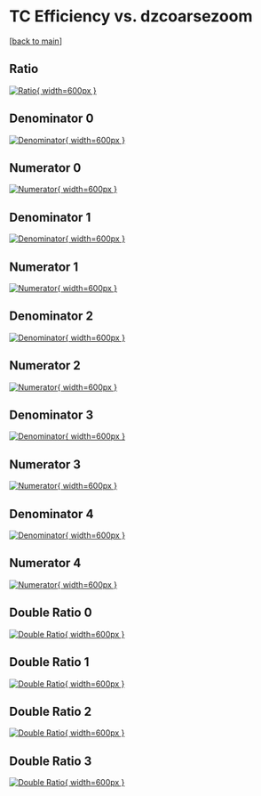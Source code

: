 # TC Efficiency vs. dzcoarsezoom

[[back to main](./)]



## Ratio

[![Ratio](../mtv/var/TC_loweta_0_-1_eff_dzcoarsezoom.png){ width=600px }](../mtv/var/TC_loweta_0_-1_eff_dzcoarsezoom.pdf)

## Denominator 0

[![Denominator](../mtv/den/TC_loweta_0_-1_eff_dzcoarsezoom_den0.png){ width=600px }](../mtv/den/TC_loweta_0_-1_eff_dzcoarsezoom_den0.pdf)

## Numerator 0

[![Numerator](../mtv/num/TC_loweta_0_-1_eff_dzcoarsezoom_num0.png){ width=600px }](../mtv/num/TC_loweta_0_-1_eff_dzcoarsezoom_num0.pdf)

## Denominator 1

[![Denominator](../mtv/den/TC_loweta_0_-1_eff_dzcoarsezoom_den1.png){ width=600px }](../mtv/den/TC_loweta_0_-1_eff_dzcoarsezoom_den1.pdf)

## Numerator 1

[![Numerator](../mtv/num/TC_loweta_0_-1_eff_dzcoarsezoom_num1.png){ width=600px }](../mtv/num/TC_loweta_0_-1_eff_dzcoarsezoom_num1.pdf)

## Denominator 2

[![Denominator](../mtv/den/TC_loweta_0_-1_eff_dzcoarsezoom_den2.png){ width=600px }](../mtv/den/TC_loweta_0_-1_eff_dzcoarsezoom_den2.pdf)

## Numerator 2

[![Numerator](../mtv/num/TC_loweta_0_-1_eff_dzcoarsezoom_num2.png){ width=600px }](../mtv/num/TC_loweta_0_-1_eff_dzcoarsezoom_num2.pdf)

## Denominator 3

[![Denominator](../mtv/den/TC_loweta_0_-1_eff_dzcoarsezoom_den3.png){ width=600px }](../mtv/den/TC_loweta_0_-1_eff_dzcoarsezoom_den3.pdf)

## Numerator 3

[![Numerator](../mtv/num/TC_loweta_0_-1_eff_dzcoarsezoom_num3.png){ width=600px }](../mtv/num/TC_loweta_0_-1_eff_dzcoarsezoom_num3.pdf)

## Denominator 4

[![Denominator](../mtv/den/TC_loweta_0_-1_eff_dzcoarsezoom_den4.png){ width=600px }](../mtv/den/TC_loweta_0_-1_eff_dzcoarsezoom_den4.pdf)

## Numerator 4

[![Numerator](../mtv/num/TC_loweta_0_-1_eff_dzcoarsezoom_num4.png){ width=600px }](../mtv/num/TC_loweta_0_-1_eff_dzcoarsezoom_num4.pdf)

## Double Ratio 0

[![Double Ratio](../mtv/ratio/TC_loweta_0_-1_eff_dzcoarsezoom_ratio0.png){ width=600px }](../mtv/ratio/TC_loweta_0_-1_eff_dzcoarsezoom_ratio0.pdf)

## Double Ratio 1

[![Double Ratio](../mtv/ratio/TC_loweta_0_-1_eff_dzcoarsezoom_ratio1.png){ width=600px }](../mtv/ratio/TC_loweta_0_-1_eff_dzcoarsezoom_ratio1.pdf)

## Double Ratio 2

[![Double Ratio](../mtv/ratio/TC_loweta_0_-1_eff_dzcoarsezoom_ratio2.png){ width=600px }](../mtv/ratio/TC_loweta_0_-1_eff_dzcoarsezoom_ratio2.pdf)

## Double Ratio 3

[![Double Ratio](../mtv/ratio/TC_loweta_0_-1_eff_dzcoarsezoom_ratio3.png){ width=600px }](../mtv/ratio/TC_loweta_0_-1_eff_dzcoarsezoom_ratio3.pdf)

